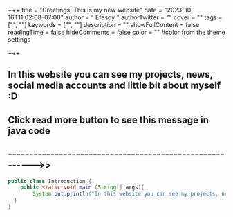 +++
title = "Greetings! This is my new website"
date = "2023-10-16T11:02:08-07:00"
author = " Efesoy "
authorTwitter = "" 
cover = ""
tags = ["", ""]
keywords = ["", ""]
description = ""
showFullContent = false
readingTime = false
hideComments = false
color = "" #color from the theme settings

+++

## In this website you can see my projects, news, social media accounts and little bit about myself :D
## Click read more button to see this message in java code
## --------------------------------------------------------->>
```java
public class Introduction {
    public static void main (String[] args){
        System.out.println("In this website you can see my projects, news, social media accounts and little bit about myself :D");
  }
}
```



